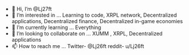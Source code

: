 - 👋 Hi, I’m @Lj27ft
- 👀 I’m interested in ... Learning to code, XRPL network, Decentralized applications, Decentralized finance, Decentralized in-game economies
- 🌱 I’m currently learning ... Everything
- 💞️ I’m looking to collaborate on ... XUMM , XRPL, Decentralized applications
- 📫 How to reach me ... Twitter- @Lj26ft reddit- u/Lj26ft

<!---
Lj27ft/Lj27ft is a ✨ special ✨ repository because its `README.md` (this file) appears on your GitHub profile.
You can click the Preview link to take a look at your changes.
--->
